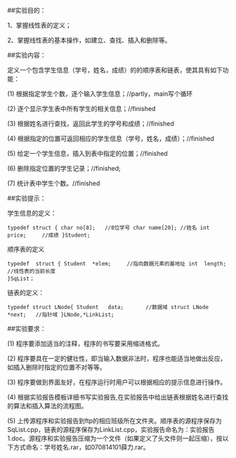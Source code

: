 ##实验目的：

1、掌握线性表的定义；

2、掌握线性表的基本操作，如建立、查找、插入和删除等。


##实验内容：

定义一个包含学生信息（学号，姓名，成绩）的的顺序表和链表，使其具有如下功能：


(1) 根据指定学生个数，逐个输入学生信息；//partly，main写个循环

(2) 逐个显示学生表中所有学生的相关信息；//finished

(3) 根据姓名进行查找，返回此学生的学号和成绩；//finished

(4) 根据指定的位置可返回相应的学生信息（学号，姓名，成绩）；//finished

(5) 给定一个学生信息，插入到表中指定的位置；//finished

(6) 删除指定位置的学生记录；//finished;

(7) 统计表中学生个数。//finished

##实验提示：

学生信息的定义：

`typedef struct {
char no[8];   //8位学号
char name[20]; //姓名
int price;     //成绩
}Student;`


顺序表的定义

`typedef  struct {
Student  *elem;     //指向数据元素的基地址
int  length;       //线性表的当前长度                                                           
}SqList；`


链表的定义：

`typedef struct LNode{
Student   data;       //数据域
struct LNode  *next;   //指针域
}LNode,*LinkList;
`

##实验要求：

(1) 程序要添加适当的注释，程序的书写要采用缩进格式。

(2) 程序要具在一定的健壮性，即当输入数据非法时，程序也能适当地做出反应，如插入删除时指定的位置不对等等。

(3) 程序要做到界面友好，在程序运行时用户可以根据相应的提示信息进行操作。

(4) 根据实验报告模板详细书写实验报告,在实验报告中给出链表根据姓名进行查找的算法和插入算法的流程图。

(5) 上传源程序和实验报告到ftp的相应班级所在文件夹。顺序表的源程序保存为SqList.cpp，链表的源程序保存为LinkList.cpp，实验报告命名为：实验报告1.doc。源程序和实验报告压缩为一个文件（如果定义了头文件则一起压缩），按以下方式命名：学号姓名.rar，如070814101薛力.rar。

